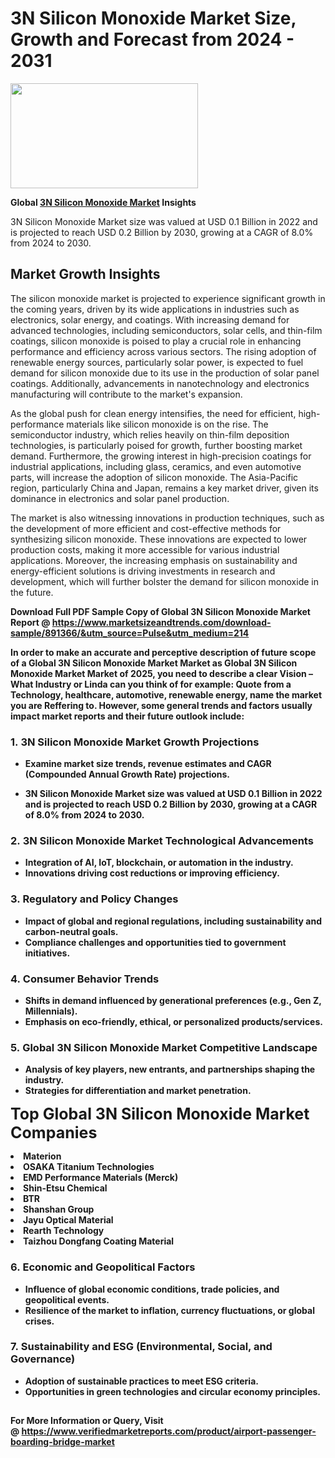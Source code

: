<H1>3N Silicon Monoxide Market Size, Growth and Forecast from 2024 - 2031</H1><img class="aligncenter size-medium wp-image-584254" src="https://thirdeyenews.in/wp-content/uploads/2024/09/Global-Market-Research-300x168.jpeg" alt="" width="300" height="168" /><p><strong>Global&nbsp;<a href="https://www.marketsizeandtrends.com/download-sample/891366/&amp;utm_source=Pulse&amp;utm_medium=214">3N Silicon Monoxide Market</a> Insights</strong></p><p>3N Silicon Monoxide Market size was valued at USD 0.1 Billion in 2022 and is projected to reach USD 0.2 Billion by 2030, growing at a CAGR of 8.0% from 2024 to 2030.</p><p><h2>Market Growth Insights</h2> <p>The silicon monoxide market is projected to experience significant growth in the coming years, driven by its wide applications in industries such as electronics, solar energy, and coatings. With increasing demand for advanced technologies, including semiconductors, solar cells, and thin-film coatings, silicon monoxide is poised to play a crucial role in enhancing performance and efficiency across various sectors. The rising adoption of renewable energy sources, particularly solar power, is expected to fuel demand for silicon monoxide due to its use in the production of solar panel coatings. Additionally, advancements in nanotechnology and electronics manufacturing will contribute to the market's expansion.</p> <p><strong></strong></p> <p>As the global push for clean energy intensifies, the need for efficient, high-performance materials like silicon monoxide is on the rise. The semiconductor industry, which relies heavily on thin-film deposition technologies, is particularly poised for growth, further boosting market demand. Furthermore, the growing interest in high-precision coatings for industrial applications, including glass, ceramics, and even automotive parts, will increase the adoption of silicon monoxide. The Asia-Pacific region, particularly China and Japan, remains a key market driver, given its dominance in electronics and solar panel production.</p> <p>The market is also witnessing innovations in production techniques, such as the development of more efficient and cost-effective methods for synthesizing silicon monoxide. These innovations are expected to lower production costs, making it more accessible for various industrial applications. Moreover, the increasing emphasis on sustainability and energy-efficient solutions is driving investments in research and development, which will further bolster the demand for silicon monoxide in the future.</p> <p><strong></p><p><span class=""><strong>Download Full PDF Sample Copy of Global 3N Silicon Monoxide Market Report</strong> @ <a href="https://www.marketsizeandtrends.com/download-sample/891366/&amp;utm_source=Pulse&amp;utm_medium=214" target="_blank">https://www.marketsizeandtrends.com/download-sample/891366/&amp;utm_source=Pulse&amp;utm_medium=214</a></span></p><p>In order to make an accurate and perceptive description of future scope of a Global&nbsp;3N Silicon Monoxide Market Market as Global&nbsp;3N Silicon Monoxide Market Market of 2025, you need to describe a clear Vision &ndash; What Industry or Linda can you think of for example: Quote from a Technology, healthcare, automotive, renewable energy, name the market you are Reffering to. However, some general trends and factors usually impact market reports and their future outlook include:</p><h3>1.&nbsp;<strong>3N Silicon Monoxide Market Growth Projections</strong></h3><ul><li>Examine market size trends, revenue estimates and CAGR (Compounded Annual Growth Rate) projections.</li><li><p>3N Silicon Monoxide Market size was valued at USD 0.1 Billion in 2022 and is projected to reach USD 0.2 Billion by 2030, growing at a CAGR of 8.0% from 2024 to 2030.</p></li></ul><h3>2.&nbsp;<strong>3N Silicon Monoxide Market Technological Advancements</strong></h3><ul><li>Integration of AI, IoT, blockchain, or automation in the industry.</li><li>Innovations driving cost reductions or improving efficiency.</li></ul><h3>3.&nbsp;<strong>Regulatory and Policy Changes</strong></h3><ul><li>Impact of global and regional regulations, including sustainability and carbon-neutral goals.</li><li>Compliance challenges and opportunities tied to government initiatives.</li></ul><h3>4.&nbsp;<strong>Consumer Behavior Trends</strong></h3><ul><li>Shifts in demand influenced by generational preferences (e.g., Gen Z, Millennials).</li><li>Emphasis on eco-friendly, ethical, or personalized products/services.</li></ul><h3>5.&nbsp;<strong>Global 3N Silicon Monoxide Market Competitive Landscape</strong></h3><ul><li>Analysis of key players, new entrants, and partnerships shaping the industry.</li><li>Strategies for differentiation and market penetration.</li></ul><p data-pm-slice="1 1 []"><span style="color: inherit; font-family: inherit; font-size: 25px;">Top Global 3N Silicon Monoxide Market Companies</span></p><div class="" data-test-id=""><p><li>Materion</li><li> OSAKA Titanium Technologies</li><li> EMD Performance Materials (Merck)</li><li> Shin-Etsu Chemical</li><li> BTR</li><li> Shanshan Group</li><li> Jayu Optical Material</li><li> Rearth Technology</li><li> Taizhou Dongfang Coating Material</li></p></div><h3>6.&nbsp;<strong>Economic and Geopolitical Factors</strong></h3><ul><li>Influence of global economic conditions, trade policies, and geopolitical events.</li><li>Resilience of the market to inflation, currency fluctuations, or global crises.</li></ul><h3>7.&nbsp;<strong>Sustainability and ESG (Environmental, Social, and Governance)</strong></h3><ul><li>Adoption of sustainable practices to meet ESG criteria.</li><li>Opportunities in green technologies and circular economy principles.</li></ul><h2><strong style="font-size: 14px;">For More Information or Query, Visit @&nbsp;</strong><a style="background-color: #ffffff; font-size: 14px;" href="https://www.marketsizeandtrends.com/report/3n-silicon-monoxide-market/" target="_blank">https://www.verifiedmarketreports.com/product/airport-passenger-boarding-bridge-market</a></h2>
